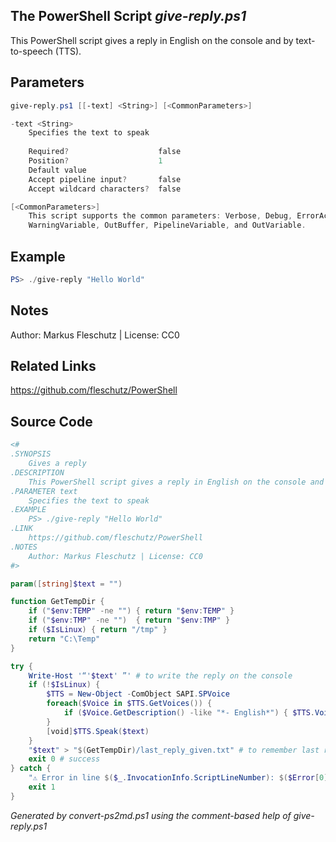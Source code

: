 ## The PowerShell Script *give-reply.ps1*

This PowerShell script gives a reply in English on the console and by text-to-speech (TTS).

## Parameters
```powershell
give-reply.ps1 [[-text] <String>] [<CommonParameters>]

-text <String>
    Specifies the text to speak
    
    Required?                    false
    Position?                    1
    Default value                
    Accept pipeline input?       false
    Accept wildcard characters?  false

[<CommonParameters>]
    This script supports the common parameters: Verbose, Debug, ErrorAction, ErrorVariable, WarningAction, 
    WarningVariable, OutBuffer, PipelineVariable, and OutVariable.
```

## Example
```powershell
PS> ./give-reply "Hello World"

```

## Notes
Author: Markus Fleschutz | License: CC0

## Related Links
https://github.com/fleschutz/PowerShell

## Source Code
```powershell
<#
.SYNOPSIS
	Gives a reply 
.DESCRIPTION
	This PowerShell script gives a reply in English on the console and by text-to-speech (TTS).
.PARAMETER text
	Specifies the text to speak
.EXAMPLE
	PS> ./give-reply "Hello World"
.LINK
	https://github.com/fleschutz/PowerShell
.NOTES
	Author: Markus Fleschutz | License: CC0
#>

param([string]$text = "")

function GetTempDir {
	if ("$env:TEMP" -ne "")	{ return "$env:TEMP" }
	if ("$env:TMP" -ne "")	{ return "$env:TMP" }
	if ($IsLinux) { return "/tmp" }
	return "C:\Temp"
}

try {
	Write-Host '“'$text' ”' # to write the reply on the console
	if (!$IsLinux) { 
		$TTS = New-Object -ComObject SAPI.SPVoice
		foreach($Voice in $TTS.GetVoices()) {
			if ($Voice.GetDescription() -like "*- English*") { $TTS.Voice = $Voice }
		}
		[void]$TTS.Speak($text)
	}
	"$text" > "$(GetTempDir)/last_reply_given.txt" # to remember last reply
	exit 0 # success
} catch {
	"⚠️ Error in line $($_.InvocationInfo.ScriptLineNumber): $($Error[0])"
	exit 1
}
```

*Generated by convert-ps2md.ps1 using the comment-based help of give-reply.ps1*
